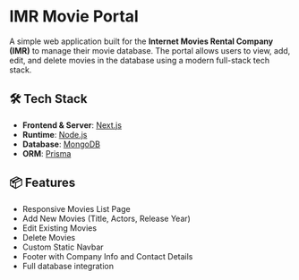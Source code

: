 # IMR Movie Portal

A simple web application built for the **Internet Movies Rental Company (IMR)** to manage their movie database. The portal allows users to view, add, edit, and delete movies in the database using a modern full-stack tech stack.

## 🛠 Tech Stack

- **Frontend & Server**: [Next.js](https://nextjs.org/)
- **Runtime**: [Node.js](https://nodejs.org/)
- **Database**: [MongoDB](https://www.mongodb.com/)
- **ORM**: [Prisma](https://www.prisma.io/)

## 📦 Features

- Responsive Movies List Page
- Add New Movies (Title, Actors, Release Year)
- Edit Existing Movies
- Delete Movies
- Custom Static Navbar
- Footer with Company Info and Contact Details
- Full database integration
